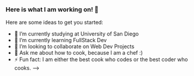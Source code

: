 ### Here is what I am working on! 👋 


Here are some ideas to get you started:

- 🏫 I’m currently studying at University of San Diego
- 🌱 I’m currently learning FullStack Dev
- 👯 I’m looking to collaborate on Web Dev Projects
- 💬 Ask me about how to cook, because I am a chef :) 
- ⚡ Fun fact: I am either the best cook who codes or the best coder who cooks. 
-->

<!--START_SECTION:waka-->
<!--END_SECTION:waka-->

